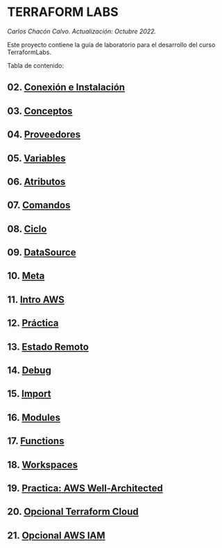 # TERRAFORM LABS <!-- omit in TOC -->
*Carlos Chacón Calvo. Actualización: Octubre 2022.*

Este proyecto contiene la guía de laboratorio para el desarrollo del curso TerraformLabs. <!-- omit in TOC -->

Tabla de contenido:

## 02. [Conexión e Instalación](./02.Instalación.md)
## 03. [Conceptos](./03.Conceptos.md)
## 04. [Proveedores](./04.Proveedores.md)
## 05. [Variables](./05.Variables%20Input.md)
## 06. [Atributos](./06.Atributos.md)
## 07. [Comandos](./07.Comandos.md)
## 08. [Ciclo](./08.Ciclo.md)
## 09. [DataSource](./09.Data.md)
## 10. [Meta](./10.Meta.md)
## 11. [Intro AWS](./11.AWS.md)
## 12. [Práctica](./12.Practica%201.md)
## 13. [Estado Remoto](./13.EstadoRemoto.md)
## 14. [Debug](./14.Debug.md)
## 15. [Import](./15.Import.md)
## 16. [Modules](./16.Modules.md)
## 17. [Functions](./17.Functions.md)
## 18. [Workspaces](./18.Workspaces.md)
## 19. [Practica: AWS Well-Architected](./19.AWS%20Well-Architected.md)
## 20. [Opcional Terraform Cloud](./20.Terraform%20Cloud.md)
## 21. [Opcional AWS IAM](./21.AWS%20IAM%20(opcional).md)
